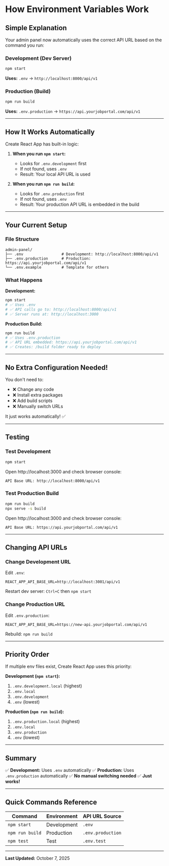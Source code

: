 # How Environment Variables Work

## Simple Explanation

Your admin panel now automatically uses the correct API URL based on the command you run:

### Development (Dev Server)
```bash
npm start
```
**Uses:** `.env` → `http://localhost:8000/api/v1`

### Production (Build)
```bash
npm run build
```
**Uses:** `.env.production` → `https://api.yourjobportal.com/api/v1`

---

## How It Works Automatically

Create React App has built-in logic:

1. **When you run `npm start`:**
   - Looks for `.env.development` first
   - If not found, uses `.env`
   - Result: Your local API URL is used

2. **When you run `npm run build`:**
   - Looks for `.env.production` first
   - If not found, uses `.env`
   - Result: Your production API URL is embedded in the build

---

## Your Current Setup

### File Structure
```
admin-panel/
├── .env                 # Development: http://localhost:8000/api/v1
├── .env.production      # Production: https://api.yourjobportal.com/api/v1
└── .env.example         # Template for others
```

### What Happens

**Development:**
```bash
npm start
# ✅ Uses .env
# ✅ API calls go to: http://localhost:8000/api/v1
# ✅ Server runs at: http://localhost:3000
```

**Production Build:**
```bash
npm run build
# ✅ Uses .env.production
# ✅ API URL embedded: https://api.yourjobportal.com/api/v1
# ✅ Creates: /build folder ready to deploy
```

---

## No Extra Configuration Needed!

You don't need to:
- ❌ Change any code
- ❌ Install extra packages
- ❌ Add build scripts
- ❌ Manually switch URLs

It just works automatically! ✅

---

## Testing

### Test Development
```bash
npm start
```
Open http://localhost:3000 and check browser console:
```
API Base URL: http://localhost:8000/api/v1
```

### Test Production Build
```bash
npm run build
npx serve -s build
```
Open http://localhost:3000 and check browser console:
```
API Base URL: https://api.yourjobportal.com/api/v1
```

---

## Changing API URLs

### Change Development URL
Edit `.env`:
```env
REACT_APP_API_BASE_URL=http://localhost:3001/api/v1
```
Restart dev server: `Ctrl+C` then `npm start`

### Change Production URL
Edit `.env.production`:
```env
REACT_APP_API_BASE_URL=https://new-api.yourjobportal.com/api/v1
```
Rebuild: `npm run build`

---

## Priority Order

If multiple env files exist, Create React App uses this priority:

**Development (`npm start`):**
1. `.env.development.local` (highest)
2. `.env.local`
3. `.env.development`
4. `.env` (lowest)

**Production (`npm run build`):**
1. `.env.production.local` (highest)
2. `.env.local`
3. `.env.production`
4. `.env` (lowest)

---

## Summary

✅ **Development:** Uses `.env` automatically
✅ **Production:** Uses `.env.production` automatically
✅ **No manual switching needed**
✅ **Just works!**

---

## Quick Commands Reference

| Command | Environment | API URL Source |
|---------|-------------|----------------|
| `npm start` | Development | `.env` |
| `npm run build` | Production | `.env.production` |
| `npm test` | Test | `.env.test` |

---

**Last Updated:** October 7, 2025
